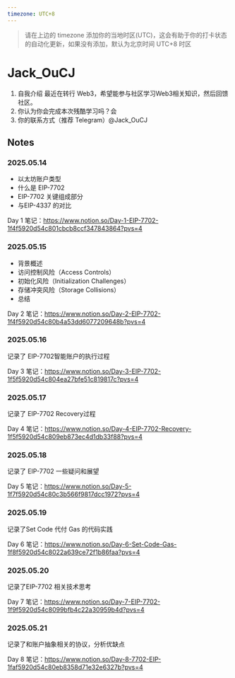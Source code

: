 ```yaml
---
timezone: UTC+8
---
```


> 请在上边的 timezone 添加你的当地时区(UTC)，这会有助于你的打卡状态的自动化更新，如果没有添加，默认为北京时间 UTC+8 时区


# Jack_OuCJ

1. 自我介绍 最近在转行 Web3，希望能参与社区学习Web3相关知识，然后回馈社区。
2. 你认为你会完成本次残酷学习吗？会
3. 你的联系方式（推荐 Telegram）@Jack_OuCJ

## Notes

<!-- Content_START -->

### 2025.05.14
* 以太坊账户类型
* 什么是 EIP-7702
* EIP-7702 关键组成部分
* 与EIP-4337 的对比

Day 1 笔记：https://www.notion.so/Day-1-EIP-7702-1f4f5920d54c801cbcb8ccf347843864?pvs=4

### 2025.05.15
* 背景概述
* 访问控制风险（Access Controls）
* 初始化风险（Initialization Challenges）
* 存储冲突风险（Storage Collisions）
* 总结

Day 2 笔记：https://www.notion.so/Day-2-EIP-7702-1f4f5920d54c80b4a53dd6077209648b?pvs=4

### 2025.05.16
记录了 EIP-7702智能账户的执行过程

Day 3 笔记：https://www.notion.so/Day-3-EIP-7702-1f5f5920d54c804ea27bfe51c819817c?pvs=4

### 2025.05.17
记录了 EIP-7702 Recovery过程

Day 4 笔记：https://www.notion.so/Day-4-EIP-7702-Recovery-1f5f5920d54c809eb873ec4d1db33f88?pvs=4

### 2025.05.18
记录了 EIP-7702 一些疑问和展望

Day 5 笔记：https://www.notion.so/Day-5-1f7f5920d54c80c3b566f9817dcc1972?pvs=4

### 2025.05.19
记录了Set Code 代付 Gas 的代码实践

Day 6 笔记：https://www.notion.so/Day-6-Set-Code-Gas-1f8f5920d54c8022a639ce72f1b86faa?pvs=4

### 2025.05.20
记录了EIP-7702 相关技术思考

Day 7 笔记：https://www.notion.so/Day-7-EIP-7702-1f9f5920d54c8099bfb4c22a30959b4d?pvs=4

### 2025.05.21

记录了和账户抽象相关的协议，分析优缺点

Day 8 笔记：https://www.notion.so/Day-8-7702-EIP-1faf5920d54c80eb8358d71e32e6327b?pvs=4
<!-- Content_END -->